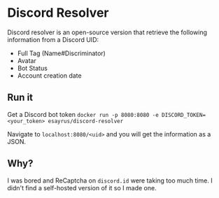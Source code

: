 # Discord Resolver

Discord resolver is an open-source version that retrieve the following
information from a Discord UID:
- Full Tag (Name#Discriminator)
- Avatar
- Bot Status
- Account creation date

## Run it

Get a Discord bot token
`docker run -p 8080:8080 -e DISCORD_TOKEN=<your_token> esayrus/discord-resolver`

Navigate to `localhost:8080/<uid>` and you will get the information as a JSON.

## Why?
I was bored and ReCaptcha on `discord.id` were taking too much time. I didn't
find a self-hosted version of it so I made one.
